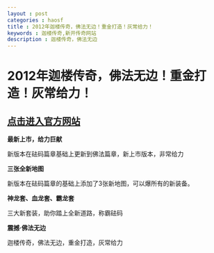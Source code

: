 ```yaml
---
layout : post
categories : haosf
title : 2012年迦楼传奇，佛法无边！重金打造！灰常给力！
keywords : 迦楼传奇,新开传奇网站
description : 迦楼传奇，佛法无边
---
```

# 2012年迦楼传奇，佛法无边！重金打造！灰常给力！
## [点击进入官方网站](http://www.hq588.com/)

__最新上市，给力巨献__

新版本在砝码篇章基础上更新到佛法篇章，新上市版本，非常给力

__三张全新地图__

新版本在砝码篇章的基础上添加了3张新地图，可以爆所有的新装备。

__神龙套、血龙套、霸龙套__

三大新套装，助你踏上全新道路，称霸砝码

__震撼·佛法无边__

迦楼传奇，佛法无边，重金打造，灰常给力
